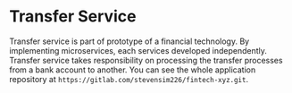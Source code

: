 # Transfer Service

Transfer service is part of prototype of a financial technology. By implementing microservices, each services developed independently. Transfer service takes responsibility on processing the transfer processes from a bank account to another. You can see the whole application repository at `https://gitlab.com/stevensim226/fintech-xyz.git`.